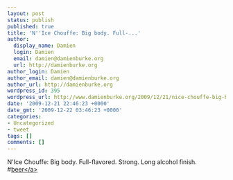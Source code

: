 ```yaml
---
layout: post
status: publish
published: true
title: 'N''Ice Chouffe: Big body. Full-...'
author:
  display_name: Damien
  login: Damien
  email: damien@damienburke.org
  url: http://damienburke.org
author_login: Damien
author_email: damien@damienburke.org
author_url: http://damienburke.org
wordpress_id: 395
wordpress_url: http://www.damienburke.org/2009/12/21/nice-chouffe-big-body-full/
date: '2009-12-21 22:46:23 +0000'
date_gmt: '2009-12-22 03:46:23 +0000'
categories:
- Uncategorized
- tweet
tags: []
comments: []
---
```

<p>N'Ice Chouffe: Big body. Full-flavored. Strong. Long alcohol finish. #<a href="http:&#47;&#47;search.twitter.com&#47;search?q=%23beer" class="aktt_hashtag">beer<&#47;a></p>
